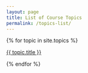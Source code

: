 ```yaml
---
layout: page
title: List of Course Topics
permalink: /topics-list/
---
```


{% for topic in site.topics %}
  <p>
    <a target="_parent" href="{{ topic.url }}">
      {{ topic.title }}
    </a>
  </p>
{% endfor %}

